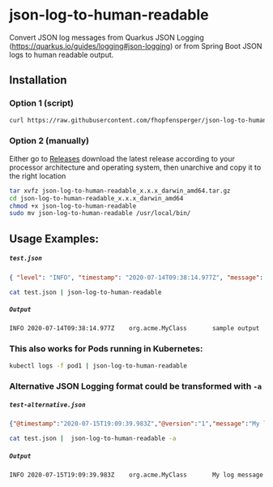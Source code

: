 # json-log-to-human-readable

Convert JSON log messages from Quarkus JSON Logging (https://quarkus.io/guides/logging#json-logging) or from Spring Boot JSON logs to human readable output.

## Installation

### Option 1 (script)

```bash
curl https://raw.githubusercontent.com/fhopfensperger/json-log-to-human-readable/master/get.sh | bash
```

### Option 2 (manually)

Either go to [Releases](https://github.com/fhopfensperger/json-log-to-human-readable/releases) download the latest release according to your processor architecture and operating system, then unarchive and copy it to the right location
```bash
tar xvfz json-log-to-human-readable_x.x.x_darwin_amd64.tar.gz
cd json-log-to-human-readable_x.x.x_darwin_amd64
chmod +x json-log-to-human-readable
sudo mv json-log-to-human-readable /usr/local/bin/
```

## Usage Examples:

##### **`test.json`**
```json 
{ "level": "INFO", "timestamp": "2020-07-14T09:38:14.977Z", "message": "sample output", "loggerName": "org.acme.MyClass" }
```
```bash
cat test.json | json-log-to-human-readable
```
##### **`Output`**
```
INFO 2020-07-14T09:38:14.977Z    org.acme.MyClass       sample output
```

### This also works for Pods running in Kubernetes: 
```bash
kubectl logs -f pod1 | json-log-to-human-readable
```
### Alternative JSON Logging format could be transformed with `-a`
##### **`test-alternative.json`**
```json 
{"@timestamp":"2020-07-15T19:09:39.983Z","@version":"1","message":"My log message","logger_name":"org.acme.MyClass","thread_name":"pool-1-thread-1","level":"INFO","level_value":20000}
```
```bash
cat test.json |  json-log-to-human-readable -a
```
##### **`Output`**
```
INFO 2020-07-15T19:09:39.983Z    org.acme.MyClass       My log message
```